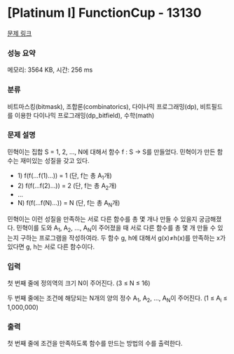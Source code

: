# [Platinum I] FunctionCup - 13130 

[문제 링크](https://www.acmicpc.net/problem/13130) 

### 성능 요약

메모리: 3564 KB, 시간: 256 ms

### 분류

비트마스킹(bitmask), 조합론(combinatorics), 다이나믹 프로그래밍(dp), 비트필드를 이용한 다이나믹 프로그래밍(dp_bitfield), 수학(math)

### 문제 설명

<p>민혁이는 집합 S = 1, 2, …, N에 대해서 함수 f : S -> S를 만들었다. 민혁이가 만든 함수는 재미있는 성질을 갖고 있다.</p>

<ul>
	<li>1) f(f(…f(1)…)) = 1 (단, f는 총 A<sub>1</sub>개)</li>
	<li>2) f(f(…f(2)…)) = 2 (단, f는 총 A<sub>2</sub>개)</li>
	<li>…</li>
	<li>N) f(f(…f(N)…)) = N (단, f는 총 A<sub>N</sub>개)</li>
</ul>

<p>민혁이는 이런 성질을 만족하는 서로 다른 함수를 총 몇 개나 만들 수 있을지 궁금해졌다. 민혁이를 도와 A<sub>1</sub>, A<sub>2</sub>, …, A<sub>N</sub>이 주어졌을 때 서로 다른 함수를 총 몇 개 만들 수 있는지 구하는 프로그램을 작성하여라. 두 함수 g, h에 대해서 g(x)≠h(x)를 만족하는 x가 있다면 g, h는 서로 다른 함수이다.</p>

### 입력 

 <p>첫 번째 줄에 정의역의 크기 N이 주어진다. (3 ≤ N ≤ 16)</p>

<p>두 번째 줄에는 조건에 해당되는 N개의 양의 정수 A<sub>1</sub>, A<sub>2</sub>, …, A<sub>N</sub>이 주어진다. (1 ≤ A<sub>i</sub> ≤ 1,000,000)</p>

### 출력 

 <p>첫 번째 줄에 조건을 만족하도록 함수를 만드는 방법의 수를 출력한다.</p>

